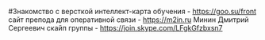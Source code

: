 #Знакомство с версткой
интеллект-карта обучения - https://goo.su/front
сайт препода для оперативной связи - https://m2in.ru
Минин Дмитрий Сергеевич
скайп группы - https://join.skype.com/LFgkGfzbxsn7
